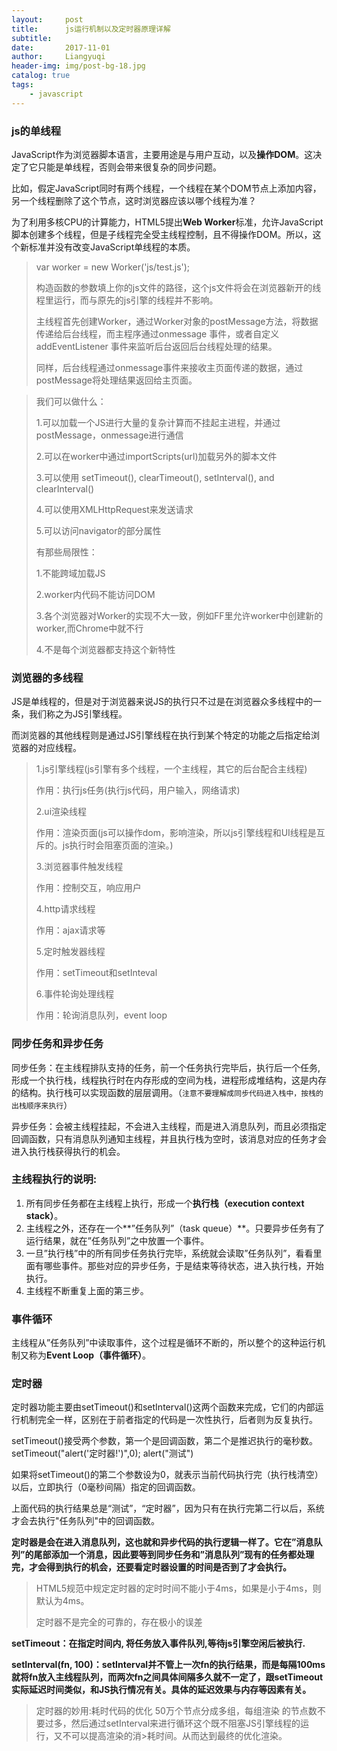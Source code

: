 ```yaml
---
layout:     post
title:      js运行机制以及定时器原理详解
subtitle:   
date:       2017-11-01
author:     Liangyuqi
header-img: img/post-bg-18.jpg
catalog: true
tags:
    - javascript
---
```


### js的单线程
JavaScript作为浏览器脚本语言，主要用途是与用户互动，以及**操作DOM**。这决定了它只能是单线程，否则会带来很复杂的同步问题。

比如，假定JavaScript同时有两个线程，一个线程在某个DOM节点上添加内容，另一个线程删除了这个节点，这时浏览器应该以哪个线程为准？

为了利用多核CPU的计算能力，HTML5提出**Web Worker**标准，允许JavaScript脚本创建多个线程，但是子线程完全受主线程控制，且不得操作DOM。所以，这个新标准并没有改变JavaScript单线程的本质。

> var worker = new Worker('js/test.js');
> 
> 构造函数的参数填上你的js文件的路径，这个js文件将会在浏览器新开的线程里运行，而与原先的js引擎的线程并不影响。
> 
> 主线程首先创建Worker，通过Worker对象的postMessage方法，将数据传递给后台线程，而主程序通过onmessage 事件，或者自定义addEventListener 事件来监听后台返回后台线程处理的结果。
> 
> 同样，后台线程通过onmessage事件来接收主页面传递的数据，通过postMessage将处理结果返回给主页面。

> 我们可以做什么：
> 
> 1.可以加载一个JS进行大量的复杂计算而不挂起主进程，并通过postMessage，onmessage进行通信
> 
> 2.可以在worker中通过importScripts(url)加载另外的脚本文件
> 
> 3.可以使用 setTimeout(), clearTimeout(), setInterval(), and clearInterval()
> 
> 4.可以使用XMLHttpRequest来发送请求
> 
> 5.可以访问navigator的部分属性
> 
> 有那些局限性：
> 
> 1.不能跨域加载JS
> 
> 2.worker内代码不能访问DOM
> 
> 3.各个浏览器对Worker的实现不大一致，例如FF里允许worker中创建新的worker,而Chrome中就不行
> 
> 4.不是每个浏览器都支持这个新特性

### 浏览器的多线程

JS是单线程的，但是对于浏览器来说JS的执行只不过是在浏览器众多线程中的一条，我们称之为JS引擎线程。

而浏览器的其他线程则是通过JS引擎线程在执行到某个特定的功能之后指定给浏览器的对应线程。

> 1.js引擎线程(js引擎有多个线程，一个主线程，其它的后台配合主线程) 
> 
> 作用：执行js任务(执行js代码，用户输入，网络请求)
> 
> 2.ui渲染线程 
> 
> 作用：渲染页面(js可以操作dom，影响渲染，所以js引擎线程和UI线程是互斥的。js执行时会阻塞页面的渲染。)
> 
> 3.浏览器事件触发线程 
> 
> 作用：控制交互，响应用户
> 
> 4.http请求线程 
> 
> 作用：ajax请求等
> 
> 5.定时触发器线程 
> 
> 作用：setTimeout和setInteval
> 
> 6.事件轮询处理线程 
> 
> 作用：轮询消息队列，event loop

### 同步任务和异步任务

同步任务：在主线程排队支持的任务，前一个任务执行完毕后，执行后一个任务,形成一个执行栈，线程执行时在内存形成的空间为栈，进程形成堆结构，这是内存的结构。执行栈可以实现函数的层层调用。（`注意不要理解成同步代码进入栈中，按栈的出栈顺序来执行`）
 
异步任务：会被主线程挂起，不会进入主线程，而是进入消息队列，而且必须指定回调函数，只有消息队列通知主线程，并且执行栈为空时，该消息对应的任务才会进入执行栈获得执行的机会。

### 主线程执行的说明:
1. 所有同步任务都在主线程上执行，形成一个**执行栈（execution context stack）**。 
1. 主线程之外，还存在一个**”任务队列”（task queue）**。只要异步任务有了运行结果，就在”任务队列”之中放置一个事件。 
1. 一旦”执行栈”中的所有同步任务执行完毕，系统就会读取”任务队列”，看看里面有哪些事件。那些对应的异步任务，于是结束等待状态，进入执行栈，开始执行。 
1. 主线程不断重复上面的第三步。

### 事件循环 
主线程从”任务队列”中读取事件，这个过程是循环不断的，所以整个的这种运行机制又称为**Event Loop（事件循环）**。 

### 定时器

定时器功能主要由setTimeout()和setInterval()这两个函数来完成，它们的内部运行机制完全一样，区别在于前者指定的代码是一次性执行，后者则为反复执行。

setTimeout()接受两个参数，第一个是回调函数，第二个是推迟执行的毫秒数。
	 setTimeout("alert('定时器!')",0);
	 alert("测试")

如果将setTimeout()的第二个参数设为0，就表示当前代码执行完（执行栈清空）以后，立即执行（0毫秒间隔）指定的回调函数。

上面代码的执行结果总是“测试”，“定时器”，因为只有在执行完第二行以后，系统才会去执行"任务队列"中的回调函数。

**定时器是会在进入消息队列，这也就和异步代码的执行逻辑一样了。它在”消息队列”的尾部添加一个消息，因此要等到同步任务和”消息队列”现有的任务都处理完，才会得到执行的机会，还要看定时器设置的时间是否到了才会执行。**

> HTML5规范中规定定时器的定时时间不能小于4ms，如果是小于4ms，则默认为4ms。
> 
> 定时器不是完全的可靠的，存在极小的误差

**setTimeout：在指定时间内, 将任务放入事件队列,等待js引擎空闲后被执行.**

**setInterval(fn, 100)：setInterval并不管上一次fn的执行结果，而是每隔100ms就将fn放入主线程队列，而两次fn之间具体间隔多久就不一定了，跟setTimeout实际延迟时间类似，和JS执行情况有关。具体的延迟效果与内存等因素有关。**

> 定时器的妙用:耗时代码的优化
> 50万个节点分成多组，每组渲染  的节点数不要过多，然后通过setInterval来进行循环这个既不阻塞JS引擎线程的运行，又不可以提高渲染的消>耗时间。从而达到最终的优化渲染。

